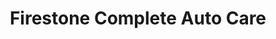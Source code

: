 ---
title: "Firestone Complete Auto Care"
url: /lutherville/firestone-complete-auto-care/
shop: Autowerkstatt
---